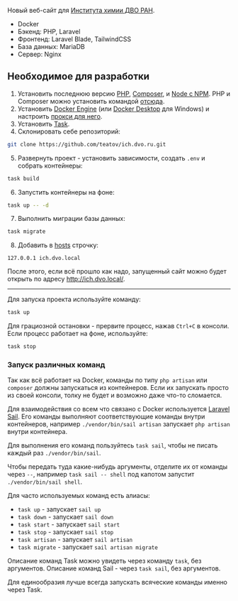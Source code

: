 Новый веб-сайт для [Института химии ДВО РАН](http://www.ich.dvo.ru/).

- Docker
- Бэкенд: PHP, Laravel
- Фронтенд: Laravel Blade, TailwindCSS
- База данных: MariaDB
- Сервер: Nginx

## Необходимое для разработки
1. Установить последнюю версию [PHP](https://www.php.net/downloads.php), [Composer](https://getcomposer.org/download/), и [Node с NPM](https://nodejs.org/en/download). PHP и Composer можно установить командой [отсюда](https://laravel.com/docs/11.x/installation#installing-php).
2. Установить [Docker Engine](https://docs.docker.com/engine/install/) (или [Docker Desktop](https://docs.docker.com/desktop/install/windows-install/) для Windows) и настроить [прокси для него](https://help.reg.ru/support/servery-vps/oblachnyye-servery/rabota-s-serverom/kak-podklyuchitsya-k-lokalnomu-proksi-serveru-docker-io#0).
3. Установить [Task](https://taskfile.dev/installation/#get-the-binary).
4. Склонировать себе репозиторий:
``` bash
git clone https://github.com/teatov/ich.dvo.ru.git
```
5. Развернуть проект - установить зависимости, создать `.env` и собрать контейнеры:
```bash
task build
```
6. Запустить контейнеры на фоне:
```bash
task up -- -d
```
7. Выполнить миграции базы данных:
```bash
task migrate
```
8. Добавить в [hosts](https://en.wikipedia.org/wiki/Hosts_(file)#Location_in_the_file_system) строчку:
```
127.0.0.1 ich.dvo.local
```

После этого, если всё прошло как надо, запущенный сайт можно будет открыть по адресу http://ich.dvo.local/.

---
Для запуска проекта используйте команду:
```bash
task up
```

Для грациозной остановки - прервите процесс, нажав `Ctrl+C` в консоли. Если процесс работает на фоне, используйте:
```bash
task stop
```

### Запуск различных команд
Так как всё работает на Docker, команды по типу `php artisan` или `composer` должны запускаться из контейнеров. Если их запускать просто из своей консоли, толку не будет и возможно даже что-то сломается.

Для взаимодействия со всем что связано с Docker используется [Laravel Sail](https://laravel.com/docs/11.x/sail). Его команды выполняют соответствующие команды внутри контейнеров, например `./vendor/bin/sail artisan` запускает `php artisan` внутри контейнера.

Для выполнения его команд пользуйтесь `task sail`, чтобы не писать каждый раз `./vendor/bin/sail`.

Чтобы передать туда какие-нибудь аргументы, отделите их от команды через `--`, например `task sail -- shell` под капотом запустит `./vendor/bin/sail shell`.

Для часто используемых команд есть алиасы:
- `task up` - запускает `sail up`
- `task down` - запускает `sail down`
- `task start` - запускает `sail start`
- `task stop` - запускает `sail stop`
- `task artisan` - запускает `sail artisan`
- `task migrate` - запускает `sail artisan migrate`

Описание команд Task можно увидеть через команду `task`, без аргументов. Описание команд Sail - через `task sail`, без аргументов.

Для единообразия лучше всегда запускать всяческие команды именно через Task.
